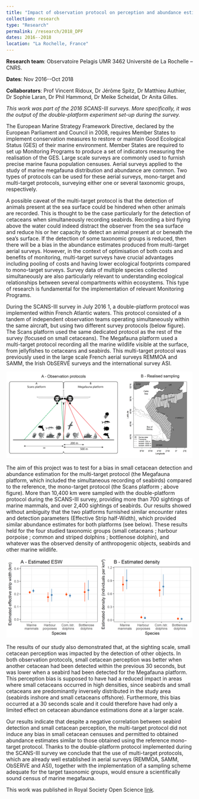 ```yaml
---
title: "Impact of observation protocol on perception and abundance estimation of small cetaceans"
collection: research
type: "Research"
permalink: /research/2018_DPF
dates: 2016--2018
location: "La Rochelle, France"
---
```


**Research team**: Observatoire Pelagis UMR 3462 Université de La Rochelle – CNRS. 

**Dates**: Nov 2016--Oct 2018

**Collaborators**: Prof Vincent Ridoux, Dr Jérôme Spitz, Dr Matthieu Authier, Dr Sophie Laran, Dr Phil Hammond, Dr Meike Scheidat, Dr Anita Gilles.

*This work was part of the 2016 SCANS-III surveys. More specifically, it was the output of the double-platform experiment set-up during the survey.*

The European Marine Strategy Framework Directive, declared by the European Parliament and Council in 2008, requires Member States to implement conservation measures to restore or maintain
Good Ecological Status (GES) of their marine environment. Member States are required to set up Monitoring Programs to produce a set of indicators measuring the realisation of the GES.
Large scale surveys are commonly used to furnish precise marine fauna population censuses. Aerial surveys applied to the study of marine megafauna distribution and abundance are common. Two types
of protocols can be used for these aerial surveys, mono-target and multi-target protocols, surveying either one or several taxonomic groups, respectively.

A possible caveat of the multi-target protocol is that the detection of animals present at the sea surface could be hindered when other animals are recorded. This is thought to be the case particularly
for the detection of cetaceans when simultaneously recording seabirds. Recording a bird flying above the water could indeed distract the observer from the sea surface and reduce his or her capacity to
detect an animal present at or beneath the sea’s surface. If the detection of some taxonomic groups is reduced, then there will be a bias in the abundance estimates produced from multi-target aerial
surveys. However, in the context of optimisation of both costs and benefits of monitoring, multi-target surveys have crucial advantages including pooling of costs and having lower ecological footprints
compared to mono-target surveys. Survey data of multiple species collected simultaneously are also particularly relevant to understanding ecological relationships between several compartments within
ecosystems. This type of research is fundamental for the implementation of relevant Monitoring Programs.

During the SCANS-III survey in July 2016 1, a double-platform protocol was implemented within French Atlantic waters. This protocol consisted of a tandem of independent observation teams operating
simultaneously within the same aircraft, but using two different survey protocols (below figure). The Scans platform used the same dedicated protocol as the rest of the survey (focused on small
cetaceans). The Megafauna platform used a multi-target protocol recording all the marine wildlife visible at the surface, from jellyfishes to cetaceans and seabirds. This multi-target protocol was
previously used in the large scale French aerial surveys REMMOA and SAMM, the Irish ObSERVE surveys and the international survey ASI.

![Figure1](/images/Figure1_Resume_long_en.png)

The aim of this project was to test for a bias in small cetacean detection and abundance estimation for the multi-target protocol (the Megafauna platform, which included the simultaneous recording of
seabirds) compared to the reference, the mono-target protocol (the Scans platform ; above figure). More than 10,400 km were sampled with the double-platform protocol during the SCANS-III survey, providing more than 700 sightings of marine mammals, and over 2,400 sightings of seabirds. Our results showed without ambiguity that the two platforms furnished similar encounter rates and
detection parameters (Effective Strip half-Width), which provided similar abundance estimates for both platforms (see below). These results held for the four studied taxonomic groups (small cetaceans ;
harbour porpoise ; common and striped dolphins ; bottlenose dolphin), and whatever was the observed density of anthropogenic objects, seabirds and other marine wildlife.

![Figure2](/images/SCANS3_Comparaison_platform_CDS_en.png)

The results of our study also demonstrated that, at the sighting scale, small cetacean perception was impacted by the detection of other objects. In both observation protocols, small cetacean perception
was better when another cetacean had been detected within the previous 30 seconds, but was lower when a seabird had been detected for the Megafauna platform. This perception bias is supposed to
have had a reduced impact in areas where small cetaceans occurred in high densities, since seabirds and small cetaceans are predominantly inversely distributed in the study area (seabirds inshore and
small cetaceans offshore). Furthermore, this bias occurred at a 30 seconds scale and it could therefore  have had only a limited effect on cetacean abundance estimations done at a larger scale.

Our results indicate that despite a negative correlation between seabird detection and small cetacean perception, the multi-target protocol did not induce any bias in small cetacean censuses and permitted
to obtained abundance estimates similar to those obtained using the reference mono-target protocol. Thanks to the double-platform protocol implemented during the SCANS-III survey we conclude that
the use of multi-target protocols, which are already well established in aerial surveys (REMMOA, SAMM, ObSERVE and ASI), together with the implementation of a sampling scheme adequate for
the target taxonomic groups, would ensure a scientifically sound census of marine megafauna.


This work was published in Royal Society Open Science [link](https://royalsocietypublishing.org/doi/10.1098/rsos.190296). 

